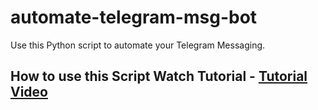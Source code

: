 # automate-telegram-msg-bot
Use this Python script to automate your Telegram Messaging.

## How to use this Script Watch Tutorial -  [Tutorial Video](https://youtu.be/A8tJ942kG3M)
